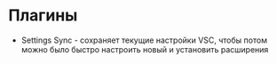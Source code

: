 # Плагины
- Settings Sync - сохраняет текущие настройки VSC, чтобы потом можно было быстро настроить новый и установить расширения

